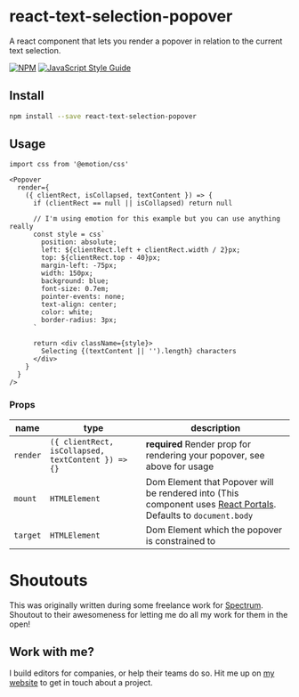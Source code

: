 # react-text-selection-popover

A react component that lets you render a popover in relation to the current text selection. 

[![NPM](https://img.shields.io/npm/v/react-text-selection-popover.svg)](https://www.npmjs.com/package/react-text-selection-popover) [![JavaScript Style Guide](https://img.shields.io/badge/code_style-standard-brightgreen.svg)](https://standardjs.com)


## Install

```bash
npm install --save react-text-selection-popover
```

## Usage

```tsx
import css from '@emotion/css'

<Popover
  render={
    ({ clientRect, isCollapsed, textContent }) => {
      if (clientRect == null || isCollapsed) return null

      // I'm using emotion for this example but you can use anything really
      const style = css`
        position: absolute;
        left: ${clientRect.left + clientRect.width / 2}px;
        top: ${clientRect.top - 40}px;
        margin-left: -75px;
        width: 150px;
        background: blue;
        font-size: 0.7em;
        pointer-events: none;
        text-align: center;
        color: white;
        border-radius: 3px;
      `

      return <div className={style}>
        Selecting {(textContent || '').length} characters
      </div>
    }
  }
/>
```

### Props

| name | type | description |
| --- | ---- | --- |
| `render`  | `({ clientRect, isCollapsed, textContent }) => {}` | __required__ Render prop for rendering your popover, see above for usage |
| `mount`     | `HTMLElement` |  Dom Element that Popover will be rendered into (This component uses [React Portals](https://reactjs.org/docs/portals.html). Defaults to `document.body` |
| `target`    | `HTMLElement` | Dom Element which the popover is constrained to |

# Shoutouts

This was originally written during some freelance work for [Spectrum](https://spectrum.chat/). Shoutout to their awesomeness for letting me do all my work for them in the open!

## Work with me?

I build editors for companies, or help their teams do so. Hit me up on [my website](http://jkrsp.com) to get in touch about a project.
